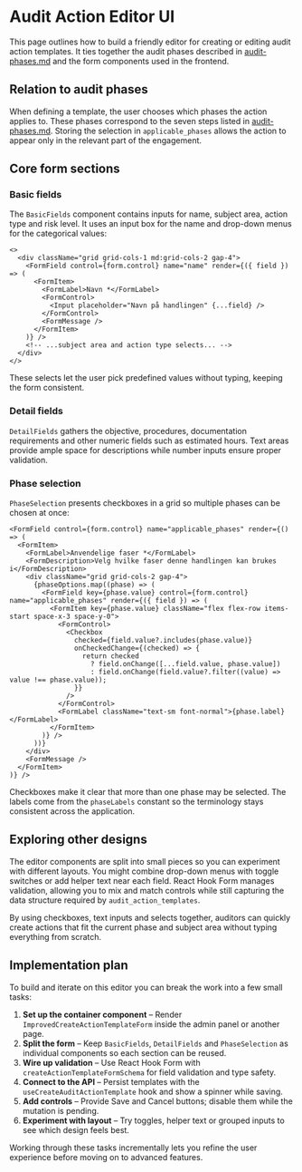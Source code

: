 # Audit Action Editor UI

This page outlines how to build a friendly editor for creating or editing audit action templates.
It ties together the audit phases described in [audit-phases.md](audit-phases.md) and the form components used in the frontend.

## Relation to audit phases

When defining a template, the user chooses which phases the action applies to. These phases correspond to the seven steps listed in [audit-phases.md](audit-phases.md). Storing the selection in `applicable_phases` allows the action to appear only in the relevant part of the engagement.

## Core form sections

### Basic fields

The `BasicFields` component contains inputs for name, subject area, action type and risk level. It uses an input box for the name and drop-down menus for the categorical values:

```tsx
<>
  <div className="grid grid-cols-1 md:grid-cols-2 gap-4">
    <FormField control={form.control} name="name" render={({ field }) => (
      <FormItem>
        <FormLabel>Navn *</FormLabel>
        <FormControl>
          <Input placeholder="Navn på handlingen" {...field} />
        </FormControl>
        <FormMessage />
      </FormItem>
    )} />
    <!-- ...subject area and action type selects... -->
  </div>
</>
```

These selects let the user pick predefined values without typing, keeping the form consistent.

### Detail fields

`DetailFields` gathers the objective, procedures, documentation requirements and other numeric fields such as estimated hours. Text areas provide ample space for descriptions while number inputs ensure proper validation.

### Phase selection

`PhaseSelection` presents checkboxes in a grid so multiple phases can be chosen at once:

```tsx
<FormField control={form.control} name="applicable_phases" render={() => (
  <FormItem>
    <FormLabel>Anvendelige faser *</FormLabel>
    <FormDescription>Velg hvilke faser denne handlingen kan brukes i</FormDescription>
    <div className="grid grid-cols-2 gap-4">
      {phaseOptions.map((phase) => (
        <FormField key={phase.value} control={form.control} name="applicable_phases" render={({ field }) => (
          <FormItem key={phase.value} className="flex flex-row items-start space-x-3 space-y-0">
            <FormControl>
              <Checkbox
                checked={field.value?.includes(phase.value)}
                onCheckedChange={(checked) => {
                  return checked
                    ? field.onChange([...field.value, phase.value])
                    : field.onChange(field.value?.filter((value) => value !== phase.value));
                }}
              />
            </FormControl>
            <FormLabel className="text-sm font-normal">{phase.label}</FormLabel>
          </FormItem>
        )} />
      ))}
    </div>
    <FormMessage />
  </FormItem>
)} />
```

Checkboxes make it clear that more than one phase may be selected. The labels come from the `phaseLabels` constant so the terminology stays consistent across the application.

## Exploring other designs

The editor components are split into small pieces so you can experiment with different layouts. You might combine drop-down menus with toggle switches or add helper text near each field. React Hook Form manages validation, allowing you to mix and match controls while still capturing the data structure required by `audit_action_templates`.

By using checkboxes, text inputs and selects together, auditors can quickly create actions that fit the current phase and subject area without typing everything from scratch.

## Implementation plan

To build and iterate on this editor you can break the work into a few small tasks:

1. **Set up the container component** – Render `ImprovedCreateActionTemplateForm` inside the admin panel or another page.
2. **Split the form** – Keep `BasicFields`, `DetailFields` and `PhaseSelection` as individual components so each section can be reused.
3. **Wire up validation** – Use React Hook Form with `createActionTemplateFormSchema` for field validation and type safety.
4. **Connect to the API** – Persist templates with the `useCreateAuditActionTemplate` hook and show a spinner while saving.
5. **Add controls** – Provide Save and Cancel buttons; disable them while the mutation is pending.
6. **Experiment with layout** – Try toggles, helper text or grouped inputs to see which design feels best.

Working through these tasks incrementally lets you refine the user experience before moving on to advanced features.

